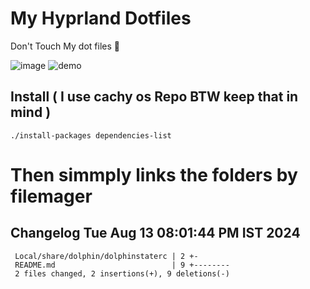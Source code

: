 # My Hyprland Dotfiles
  Don't Touch My dot files 🙂
 

  ![image](https://github.com/ALEX5402/dotfiles/assets/76860596/2fbe6020-4d76-4cf7-b052-58ff43cda405)
  ![demo](https://github.com/ALEX5402/dotfiles/assets/76860596/ff68bba7-e8da-49d3-a716-3ed3d73cfc25)

## Install ( I use cachy os Repo BTW keep that in mind )
``` ./install-packages dependencies-list ```

# Then simmply links the folders by filemager
 
## Changelog Tue Aug 13 08:01:44 PM IST 2024
```
 Local/share/dolphin/dolphinstaterc | 2 +-
 README.md                          | 9 +--------
 2 files changed, 2 insertions(+), 9 deletions(-)
```
 
